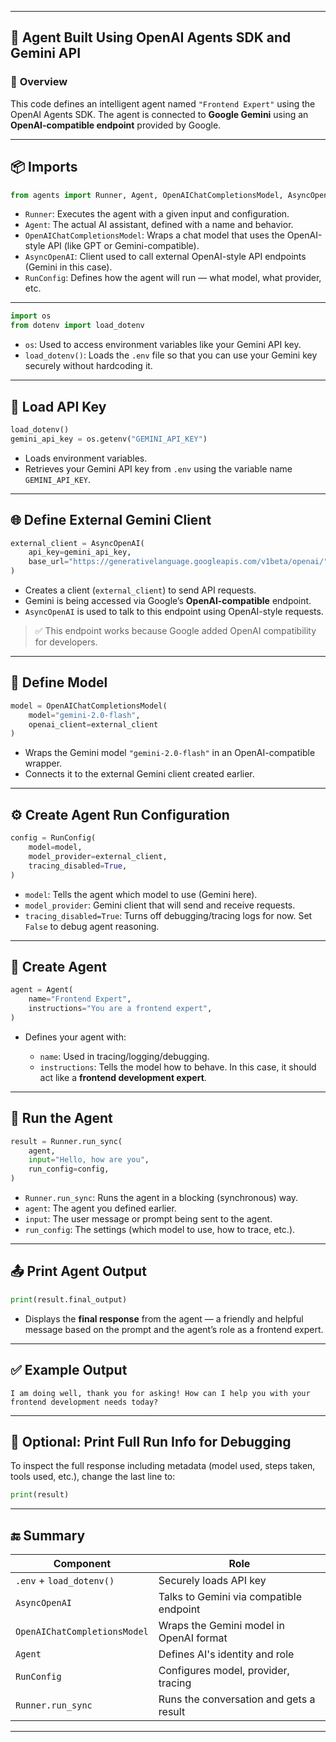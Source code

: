 
---

## 📄 Agent Built Using OpenAI Agents SDK and Gemini API

### 🧠 **Overview**

This code defines an intelligent agent named `"Frontend Expert"` using the OpenAI Agents SDK. The agent is connected to **Google Gemini** using an **OpenAI-compatible endpoint** provided by Google.

---

## 📦 Imports

```python
from agents import Runner, Agent, OpenAIChatCompletionsModel, AsyncOpenAI, RunConfig
```

* `Runner`: Executes the agent with a given input and configuration.
* `Agent`: The actual AI assistant, defined with a name and behavior.
* `OpenAIChatCompletionsModel`: Wraps a chat model that uses the OpenAI-style API (like GPT or Gemini-compatible).
* `AsyncOpenAI`: Client used to call external OpenAI-style API endpoints (Gemini in this case).
* `RunConfig`: Defines how the agent will run — what model, what provider, etc.

---

```python
import os
from dotenv import load_dotenv
```

* `os`: Used to access environment variables like your Gemini API key.
* `load_dotenv()`: Loads the `.env` file so that you can use your Gemini key securely without hardcoding it.

---

## 🔐 Load API Key

```python
load_dotenv()
gemini_api_key = os.getenv("GEMINI_API_KEY")
```

* Loads environment variables.
* Retrieves your Gemini API key from `.env` using the variable name `GEMINI_API_KEY`.

---

## 🌐 Define External Gemini Client

```python
external_client = AsyncOpenAI(
    api_key=gemini_api_key,
    base_url="https://generativelanguage.googleapis.com/v1beta/openai/",
)
```

* Creates a client (`external_client`) to send API requests.
* Gemini is being accessed via Google’s **OpenAI-compatible** endpoint.
* `AsyncOpenAI` is used to talk to this endpoint using OpenAI-style requests.

> ✅ This endpoint works because Google added OpenAI compatibility for developers.

---

## 🧠 Define Model

```python
model = OpenAIChatCompletionsModel(
    model="gemini-2.0-flash",
    openai_client=external_client
)
```

* Wraps the Gemini model `"gemini-2.0-flash"` in an OpenAI-compatible wrapper.
* Connects it to the external Gemini client created earlier.

---

## ⚙️ Create Agent Run Configuration

```python
config = RunConfig(
    model=model,
    model_provider=external_client,
    tracing_disabled=True,
)
```

* `model`: Tells the agent which model to use (Gemini here).
* `model_provider`: Gemini client that will send and receive requests.
* `tracing_disabled=True`: Turns off debugging/tracing logs for now. Set `False` to debug agent reasoning.

---

## 🤖 Create Agent

```python
agent = Agent(
    name="Frontend Expert",
    instructions="You are a frontend expert",
)
```

* Defines your agent with:

  * `name`: Used in tracing/logging/debugging.
  * `instructions`: Tells the model how to behave. In this case, it should act like a **frontend development expert**.

---

## 🏃 Run the Agent

```python
result = Runner.run_sync( 
    agent,
    input="Hello, how are you",
    run_config=config,
)
```

* `Runner.run_sync`: Runs the agent in a blocking (synchronous) way.
* `agent`: The agent you defined earlier.
* `input`: The user message or prompt being sent to the agent.
* `run_config`: The settings (which model to use, how to trace, etc.).

---

## 📤 Print Agent Output

```python
print(result.final_output)
```

* Displays the **final response** from the agent — a friendly and helpful message based on the prompt and the agent’s role as a frontend expert.

---

## ✅ Example Output

```text
I am doing well, thank you for asking! How can I help you with your frontend development needs today?
```

---

## 🧪 Optional: Print Full Run Info for Debugging

To inspect the full response including metadata (model used, steps taken, tools used, etc.), change the last line to:

```python
print(result)
```

---

## 🔚 Summary

| Component                    | Role                                    |
| ---------------------------- | --------------------------------------- |
| `.env` + `load_dotenv()`     | Securely loads API key                  |
| `AsyncOpenAI`                | Talks to Gemini via compatible endpoint |
| `OpenAIChatCompletionsModel` | Wraps the Gemini model in OpenAI format |
| `Agent`                      | Defines AI's identity and role          |
| `RunConfig`                  | Configures model, provider, tracing     |
| `Runner.run_sync`            | Runs the conversation and gets a result |

---

